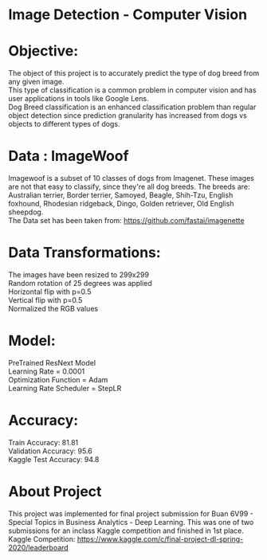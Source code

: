 # Image Detection - Computer Vision

# Objective:
The object of this project is to accurately predict the type of dog breed from any given image.<br/>
This type of classification is a common problem in computer vision and has user applications in tools like Google Lens.<br/>
Dog Breed classification is an enhanced classification problem than regular object detection since prediction granularity has increased from dogs vs objects to different types of dogs. 

# Data : ImageWoof
Imagewoof is a subset of 10 classes of dogs from Imagenet. These images are not that easy to classify, since they're all dog breeds. The breeds are: Australian terrier, Border terrier, Samoyed, Beagle, Shih-Tzu, English foxhound, Rhodesian ridgeback, Dingo, Golden retriever, Old English sheepdog.<br/>
The Data set has been taken from: https://github.com/fastai/imagenette

# Data Transformations: 

The images have been resized to 299x299<br/>
Random rotation of 25 degrees was applied<br/>
Horizontal flip with p=0.5<br/>
Vertical flip with p=0.5<br/>
Normalized the RGB values

# Model: 
PreTrained ResNext Model<br/>
Learning Rate = 0.0001<br/>
Optimization Function = Adam<br/>
Learning Rate Scheduler = StepLR

# Accuracy: 
Train Accuracy: 81.81<br/>
Validation Accuracy: 95.6<br/>
Kaggle Test Accuracy: 94.8

# About Project
This project was implemented for final project submission for Buan 6V99 - Special Topics in Business Analytics - Deep Learning. 
This was one of two submissions for an inclass Kaggle competition and finished in 1st place. <br/>
Kaggle Competition: https://www.kaggle.com/c/final-project-dl-spring-2020/leaderboard
